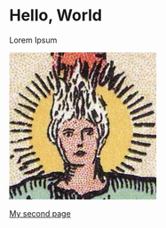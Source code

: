 # Hello, World

Lorem Ipsum

<img src="images/profile.jpg?raw=true"/>

[My second page](./second.md)
